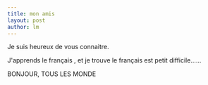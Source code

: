 ```yaml
---
title: mon amis 
layout: post
author: lm
---
```

<p>Je suis heureux de vous connaitre.</p>
<p>J&#39;apprends le français , et je trouve le français est petit difficile......</p>
<p>BONJOUR, TOUS LES MONDE</p>
